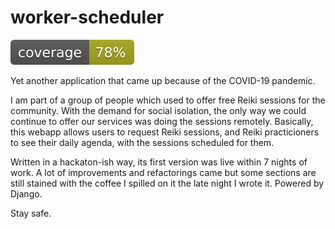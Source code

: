 # worker-scheduler

![Coverage badge](src/coverage-badge.svg)

Yet another application that came up because of the COVID-19 pandemic.

I am part of a group of people which used to offer free Reiki sessions for the community.
With the demand for social isolation, the only way we could continue to offer our services was doing the sessions remotely.
Basically, this webapp allows users to request Reiki sessions, and Reiki practicioners to see their daily agenda, with the sessions scheduled for them.

Written in a hackaton-ish way, its first version was live within 7 nights of work. A lot of improvements and refactorings came but some sections are still stained with the coffee I spilled on it the late night I wrote it. Powered by Django.

Stay safe.
